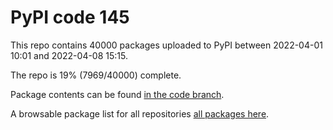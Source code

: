 # PyPI code 145

This repo contains 40000 packages uploaded to PyPI between 
2022-04-01 10:01 and 2022-04-08 15:15.

The repo is 19% (7969/40000) complete.

Package contents can be found [in the code branch](https://github.com/pypi-data/pypi-mirror-145/tree/code/packages).

A browsable package list for all repositories [all packages here](https://pypi-data.github.io/website/repositories/pypi-mirror-145).



